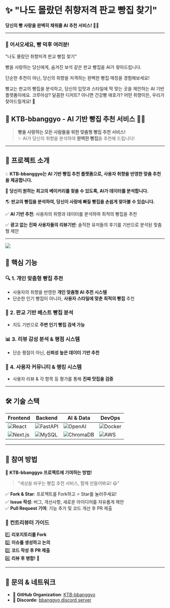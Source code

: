 # ✨ "나도 몰랐던 취향저격 판교 빵집 찾기"
**당신의 빵 사랑을 완벽히 채워줄 AI 추천 서비스! 🍞🤖**

---
### 🎉 어서오세요, 빵 덕후 여러분!
"나도 몰랐던 취향저격 판교 빵집 찾기"

빵을 사랑하는 당신에게, 숨겨진 보석 같은 판교 빵집을 AI가 찾아드립니다.

단순한 추천이 아닌, 당신의 취향을 저격하는 완벽한 빵집 매칭을 경험해보세요!

빵교는  판교의 빵집을 분석하고, 당신의 입맛과 스타일에 딱 맞는 곳을 제안하는 AI 기반 플랫폼이에요.
크루아상? 달콤한 디저트? 아니면 건강빵 애호가? 어떤 취향이든, 우리가 찾아드릴게요! 🚀

## 🥖 KTB-bbanggyo - AI 기반 빵집 추천 서비스 🍞🤖

> **빵을 사랑하는 모든 사람들을 위한 맞춤형 빵집 추천 서비스!**  
> ✨ AI가 당신의 취향을 분석하여 **완벽한 빵집**을 추천해 드립니다!  

---

## **🎯 프로젝트 소개**
💡 **KTB-bbanggyo는 AI 기반 빵집 추천 플랫폼으로, 사용자 취향을 반영한 맞춤 추천을 제공합니다.**  

🚀 **당신이 원하는 최고의 베이커리를 찾을 수 있도록, AI가 데이터를 분석합니다.**  

🌎 **판교의 빵집을 분석하여, 당신이 사랑에 빠질 빵집을 손쉽게 찾아볼 수 있습니다.**  

✅ **AI 기반 추천**: 사용자의 취향과 데이터를 분석하여 최적의 빵집을 추천  

✅ **광고 없는 진짜 사용자들의 리뷰기반**: 솔직한 유저들의 후기를 기반으로 분석된 맞춤형 제안

---


 ![](https://github.com/user-attachments/assets/3175ab0a-6063-48c1-8df7-1ed40907c908)

## **🚀 핵심 기능**
### 🔍 **1. 개인 맞춤형 빵집 추천**
- 사용자의 취향을 반영한 **개인 맞춤형 AI 추천 시스템**
- 단순한 인기 빵집이 아니라, **사용자 스타일에 맞춘 최적의 빵집** 추천

### 🥐 **2. 판교 기반 베스트 빵집 분석**
- 지도 기반으로 **주변 인기 빵집 검색 가능**

### 📊 **3. 리뷰 감성 분석 & 평점 시스템**
- 단순 평점이 아닌, **신뢰성 높은 데이터 기반 추천**

### 🎉 **4. 사용자 커뮤니티 & 랭킹 시스템**
- 사용자 리뷰 & 각 항목 등 평가를 통해 **진짜 맛집을 검증**



---

## **🛠 기술 스택**
| Frontend | Backend | AI & Data | DevOps |
|----------|---------|----------|--------|
| ![React](https://img.shields.io/badge/React-61DAFB?logo=react&logoColor=white&style=for-the-badge) | ![FastAPI](https://img.shields.io/badge/FastAPI-009688?logo=fastapi&logoColor=white&style=for-the-badge) | ![OpenAI](https://img.shields.io/badge/OpenAI-412991?logo=openai&logoColor=white&style=for-the-badge) | ![Docker](https://img.shields.io/badge/Docker-2496ED?logo=docker&logoColor=white&style=for-the-badge) |
| ![Next.js](https://img.shields.io/badge/Javascript-000000?logo=javascript&logoColor=white&style=for-the-badge) | ![MySQL](https://img.shields.io/badge/MySQL-47A248?logo=mysql&logoColor=white&style=for-the-badge) | ![ChromaDB](https://img.shields.io/badge/ChromaDB-00A3E0?style=for-the-badge) | ![AWS](https://img.shields.io/badge/AWS-326CE5?logo=aws&logoColor=white&style=for-the-badge) |

---

## **🎉 참여 방법**
🚀 **KTB-bbanggyo 프로젝트에 기여하는 방법!**  
> "세상을 바꾸는 빵집 추천 서비스, 함께 만들어봐요! 😃"

✅ **Fork & Star**: 프로젝트를 Fork하고 ⭐️ Star를 눌러주세요!  
✅ **Issue 작성**: 버그, 개선사항, 새로운 아이디어를 자유롭게 제안  
✅ **Pull Request 기여**: 기능 추가 및 코드 개선 후 PR 제출  

### 📌 **컨트리뷰터 가이드**
1️⃣ **리포지토리를 Fork**  
2️⃣ **이슈를 생성하고 논의**  
3️⃣ **코드 작성 후 PR 제출**  
4️⃣ **리뷰 후 병합!** 🎉  

---

## **📩 문의 & 네트워크**
- 🏢 **GitHub Organization**: [KTB-bbanggyo](https://github.com/KTB-bbanggyo)  
- 💬 **Discorde**: [bbanggyo discord server ](https://discord.gg/8wcVy2Yr)
